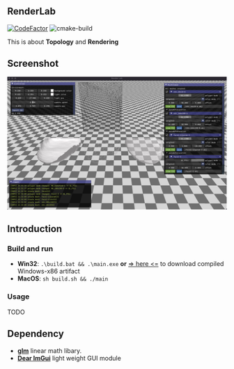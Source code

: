 ## RenderLab

[![CodeFactor](https://www.codefactor.io/repository/github/hx-w/renderlab/badge?s=b4657c0436a3b87a49f53abbc5eb664fd9b0bb6d)](https://www.codefactor.io/repository/github/hx-w/renderlab)
![cmake-build](https://github.com/hx-w/RenderLab/workflows/cmake-build/badge.svg)


This is about **Topology** and **Rendering**

## Screenshot

![screenshot](docs/img/screenshot-1.jpg)

## Introduction

### Build and run

- **Win32**: `.\build.bat && .\main.exe` **or**  [=> here <=](https://github.com/hx-w/RenderLab/actions) to download compiled Windows-x86 artifact
- **MacOS**: `sh build.sh && ./main`

### Usage

TODO

## Dependency
- [**glm**](https://github.com/g-truc/glm) linear math libary.
- [**Dear ImGui**](https://github.com/ocornut/imgui) light weight GUI module
